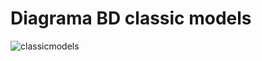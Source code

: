 # Diagrama BD classic models

![classicmodels](https://user-images.githubusercontent.com/71915068/99926299-d74af680-2d06-11eb-848d-5637fdc11352.png)

